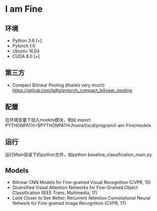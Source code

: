 # I am Fine

## 环境
* Python 3.6 [+]
* Pytorch 1.0
* Ubuntu 16.04
* CUDA 8.0 [+]

## 第三方
* Compact Bilinear Pooling (thanks very much)
https://github.com/gdlg/pytorch_compact_bilinear_pooling

## 配置
在环境变量下加入models模块，例如
export PYTHONPATH=$PYTHONPATH:/home1/xcd/program/I-am-Fine/models

## 运行
运行Main目录下的python文件，如python baseline_classification_main.py

## Models
* Bilinear CNN Models for Fine-grained Visual Recognition (CVPR, 15)
* Diversified Visual Attention Networks for Fine-Grained Object Classification (IEEE Trans. Multimedia, 17)
* Look Closer to See Better: Recurrent Attention Convolutional Neural Network for Fine-grained Image Recognition (CVPR, 17)

